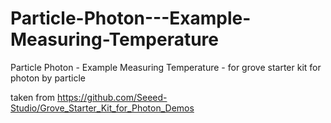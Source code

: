 # Particle-Photon---Example-Measuring-Temperature
Particle Photon - Example Measuring Temperature - for grove starter kit for photon by particle

taken from https://github.com/Seeed-Studio/Grove_Starter_Kit_for_Photon_Demos

